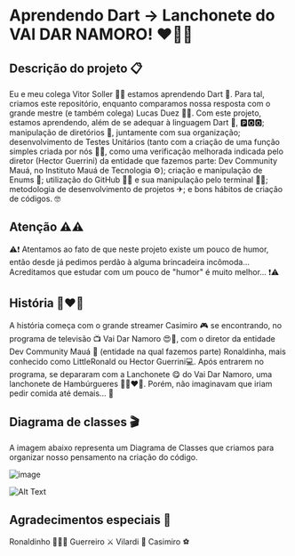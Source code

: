 # Aprendendo Dart → Lanchonete do VAI DAR NAMORO! ❤💞💟

## Descrição do projeto 📋
Eu e meu colega Vitor Soller 🤝🧑 estamos aprendendo Dart 🎯. Para tal, criamos este repositório, enquanto comparamos nossa resposta com o grande mestre (e também colega) Lucas Duez 👨‍🏫. Com este projeto, estamos aprendendo, além de se adequar à linguagem Dart 🎯, 🅿️🅾🅾; manipulação de diretórios 📁, juntamente com sua organização; desenvolvimento de Testes Unitários (tanto com a criação de uma função simples criada por nós 🤦‍♂️, como uma verificação melhorada indicada pelo diretor (Hector Guerrini) da entidade que fazemos parte: Dev Community Mauá, no Instituto Mauá de Tecnologia ⚙); criação e manipulação de Enums 🥤; utilização do GitHub 👨‍💻 e sua manipulação pelo terminal 🐱‍💻; metodologia de desenvolvimento de projetos ✈; e bons hábitos de criação de códigos. 🤓

## Atenção ⚠⚠
⚠❗ Atentamos ao fato de que neste projeto existe um pouco de humor, então desde já pedimos perdão à alguma brincadeira incômoda... Acreditamos que estudar com um pouco de "humor" é muito melhor... ❗⚠

## História 👨‍❤️‍👨
A história começa com o grande streamer Casimiro 🎮 se encontrando, no programa de televisão 📺 Vai Dar Namoro 😍💞, com o diretor da entidade Dev Community Mauá 👾 (entidade na qual fazemos parte) Ronaldinha, mais conhecido como LittleRonald ou Hector Guerrini💻. Após entrarem no programa, se depararam com a Lanchonete 😋 do Vai Dar Namoro, uma lanchonete de Hambúrgueres 🍔👨‍❤️‍👨. Porém, não imaginavam que iriam pedir comida até demais... 💩

## Diagrama de classes 🎬
A imagem abaixo representa um Diagrama de Classes que criamos para organizar nosso pensamento na criação do código.

![image](https://user-images.githubusercontent.com/85962841/178106432-73ab093c-a0b8-45c5-968b-17cad589f693.png)

![Alt Text](https://media1.giphy.com/media/RtdRhc7TxBxB0YAsK6/giphy.gif)

## Agradecimentos especiais 👏
Ronaldinho 🏈🧙‍♂️
Guerreiro ⚔
Vilardi 🧱
Casimiro ⚽




